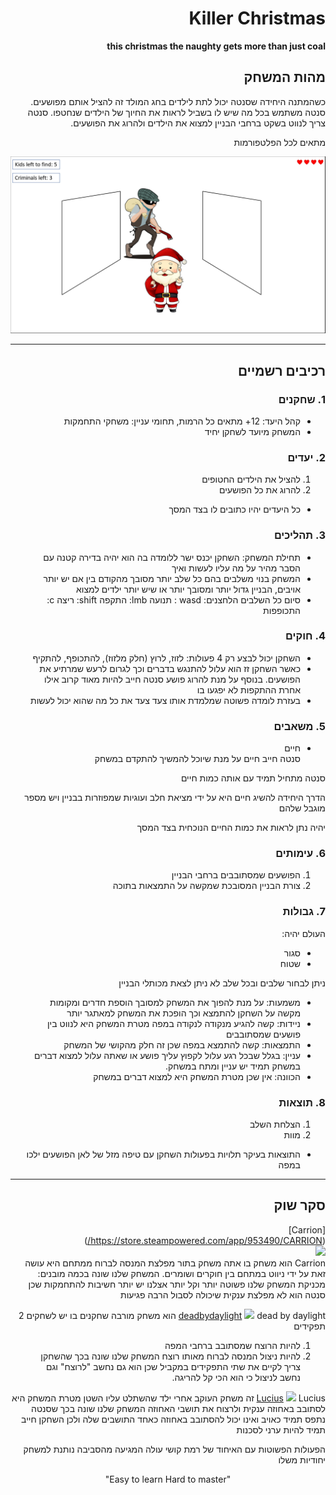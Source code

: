 <div dir='rtl' lang='he'>


# Killer Christmas


**this christmas the naughty gets more than just coal**


## מהות המשחק
כשהמתנה היחידה שסנטה יכול לתת לילדים בחג המולד זה להציל אותם מפושעים.
סנטה משתמש בכל מה שיש לו בשביל לראות את החיוך של הילדים שנחטפו.
סנטה צריך לנווט בשקט ברחבי הבניין למצוא את הילדים ולהרוג את הפושעים.

מתאים לכל הפלטפורמות

[<img src= "./images/game_sketch.png" />](img)

---


## רכיבים רשמיים


### 1. שחקנים


* קהל היעד: 12+ מתאים כל הרמות, תחומי עניין: משחקי התחמקות
* המשחק מיועד לשחקן יחיד


### 2. יעדים

1. להציל את הילדים החטופים
2. להרוג את כל הפושעים
* כל היעדים יהיו כתובים לו בצד המסך 


### 3. תהליכים

* תחילת המשחק: השחקן יכנס ישר ללומדה בה הוא יהיה בדירה קטנה עם הסבר מהיר על מה עליו לעשות ואיך
* המשחק בנוי משלבים בהם כל שלב יותר מסובך מהקודם
בין אם יש יותר אויבים, הבניין גדול יותר ומסובך יותר או שיש יותר ילדים למצוא
*	סיום כל השלבים 
הלחצנים:
wasd : תנועה
lmb: התקפה
shift: ריצה
c: התכופפות

### 4. חוקים

* השחקן יכול לבצע רק 4 פעולות: לזוז, לרוץ (חלק מלזוז), להתכופף, להתקיף
* כאשר השחקן זז הוא עלול להתנגש בדברים וכך לגרום לרעש שמרתיע את הפושעים.
בנוסף על מנת להרוג פושע סנטה חייב להיות מאוד קרוב אילו אחרת ההתקפות לא יפגעו בו
* בעזרת לומדה פשוטה שמלמדת אותו צעד צעד את כל מה שהוא יכול לעשות


### 5. משאבים

* חיים <br>
סנטה חייב חיים על מנת שיוכל להמשיך להתקדם במשחק

סנטה מתחיל תמיד עם אותה כמות חיים

הדרך היחידה להשיג חיים היא על ידי מציאת חלב ועוגיות 
שמפוזרות בבניין ויש מספר מוגבל שלהם

יהיה נתן לראות את כמות החיים הנוכחית בצד המסך


### 6. עימותים

1. הפושעים שמסתובבים ברחבי הבניין 
2. צורת הבניין המסובכת שמקשה על התמצאות בתוכה


### 7. גבולות

העולם יהיה:
* סגור
* שטוח

ניתן לבחור שלבים ובכל שלב לא ניתן לצאת מכותלי הבניין 

* משמעות: על מנת להפוך את המשחק למסובך הוספת חדרים ומקומות מקשה על השחקן להתמצא וכך הופכת את המשחק למאתגר יותר
* ניידות: קשה להגיע מנקודה לנקודה במפה מטרת המשחק היא לנווט בין פושעים שמסתובבים 
* התמצאות: קשה להתמצא במפה שכן זה חלק מהקושי של המשחק
* עניין: בגלל שבכל רגע עלול לקפוץ עליך פושע או שאתה עלול למצוא דברים במשחק תמיד יש עניין ומתח במשחק.
* הכוונה: אין שכן מטרת המשחק היא למצוא דברים במשחק


### 8. תוצאות

1. הצלחת השלב
2. מוות
* התוצאות בעיקר תלויות בפעולות השחקן עם טיפה מזל של לאן הפושעים ילכו במפה

---

## סקר שוק


[Carrion]<br>(https://store.steampowered.com/app/953490/CARRION/)<br>
[<img src= "https://cdn.cloudflare.steamstatic.com/steam/apps/953490/ss_5f53d9ba6f95568c6ce39dad483a0e0d5a5dd457.600x338.jpg?t=1667025245" />](img)
<br>Carrion  הוא משחק בו אתה משחק בתור מפלצת המנסה לברוח ממתחם 
היא עושה זאת על ידי ניווט במתחם בין חוקרים ושומרים.
המשחק שלנו שונה בכמה מובנים:
מכניקת המשחק שלנו פשוטה יותר וקל יותר
אצלנו יש יותר חשיבות להתחמקות שכן סנטה הוא לא מפלצת ענקית שיכולה לסבול הרבה פגיעות

[deadbydaylight](https://deadbydaylight.com/)
[<img src="https://deadbydaylight.com/static/8566761e02be6ebb28832004e1a7e983/bb1c4/Screenshot_1_a04a205f1e.jpg" />](img)
dead by daylight הוא משחק מורבה שחקנים בו יש לשחקים 2 תפקידים
1. להיות הרוצח שמסתובב ברחבי המפה
2. להיות ניצול המנסה לברוח מאותו רוצח
המשחק שלנו שונה בכך שהשחקן צריך לקיים את שתי התפקידים במקביל 
שכן הוא גם נחשב "לרוצח" וגם נחשב לניצול כי הוא הכי קל להריגה.

[Lucius](https://store.steampowered.com/app/218640/Lucius/)
[<img src="https://i0.wp.com/pcinvasion.com/wp-content/uploads/2015/02/lucius-2-6.jpg?ssl=1"/>](img)
Lucius זה משחק העוקב אחרי ילד שהשתלט עליו השטן
מטרת המשחק היא לסתובב באחוזה ענקית ולרצוח את תושבי האחוזה 
המשחק שלנו שונה בכך שסנטה נתפס תמיד כאויב ואינו יכול להסתובב באחוזה כאחד התושבים שלה
ולכן השחקן חייב תמיד להיות ערני לסכנות

הפעולות הפשוטות עם האיחוד של רמת קושי עולה המגיעה מהסביבה נותנת למשחק יחודיות משלו 

<p align="center">
  "Easy to learn Hard to master"
</p>

</div>
